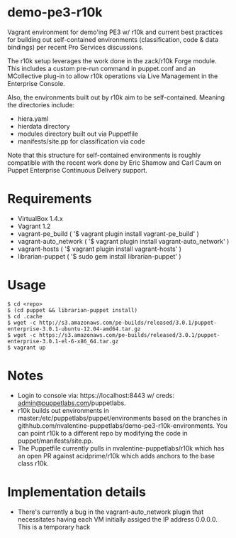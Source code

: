 demo-pe3-r10k
=================

Vagrant environment for demo'ing PE3 w/ r10k and current best practices for building out
self-contained environments (classification, code & data bindings) per recent Pro Services
discussions. 

The r10k setup leverages the work done in the
zack/r10k Forge module. This includes a custom pre-run command in puppet.conf and an MCollective
plug-in to allow r10k operations via Live Management in the Enterprise Console.

Also, the environments built out by r10k aim to be self-contained. Meaning the directories include:
  * hiera.yaml
  * hierdata directory
  * modules directory built out via Puppetfile
  * manifests/site.pp for classification via code

Note that this structure for self-contained environments is roughly compatible with the recent
work done by Eric Shamow and Carl Caum on Puppet Enterprise Continuous Delivery support.

# Requirements
  * VirtualBox 1.4.x
  * Vagrant 1.2
  * vagrant-pe_build ( '$ vagrant plugin install vagrant-pe_build' )
  * vagrant-auto_network ( '$ vagrant plugin install vagrant-auto_network' )
  * vagrant-hosts ( '$ vagrant plugin install vagrant-hosts' )
  * librarian-puppet ( '$ sudo gem install librarian-puppet' )

# Usage
    $ cd <repo>
    $ (cd puppet && librarian-puppet install)
    $ cd .cache
    $ wget -c http://s3.amazonaws.com/pe-builds/released/3.0.1/puppet-enterprise-3.0.1-ubuntu-12.04-amd64.tar.gz
    $ wget -c https://s3.amazonaws.com/pe-builds/released/3.0.1/puppet-enterprise-3.0.1-el-6-x86_64.tar.gz
    $ vagrant up

# Notes
  * Login to console via: https://localhost:8443 w/ creds: admin@puppetlabs.com/puppetlabs.
  * r10k builds out environments in master:/etc/puppetlabs/puppet/environments based on the branches in githhub.com/nvalentine-puppetlabs/demo-pe3-r10k-environments. You can point r10k to a different repo by modifying the code in puppet/manifests/site.pp.
  * The Puppetfile currently pulls in nvalentine-puppetlabs/r10k which has an open PR against acidprime/r10k which adds anchors to the base class r10k.

# Implementation details
  * There's currently a bug in the vagrant-auto_network plugin that necessitates having each VM
initially assiged the IP address 0.0.0.0. This is a temporary hack
